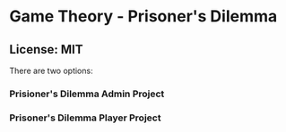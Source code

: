 
# Game Theory - Prisoner's Dilemma
## License: MIT

There are two options:

### Prisioner's Dilemma Admin Project
### Prisoner's Dilemma Player Project

